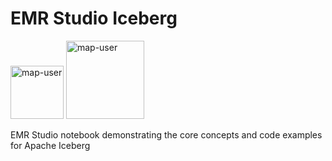 # EMR Studio Iceberg

<img width="85" alt="map-user" src="https://img.shields.io/badge/views-166-green"> <img width="125" alt="map-user" src="https://img.shields.io/badge/unique visits-065-green">

EMR Studio notebook demonstrating the core concepts and code examples for Apache Iceberg
